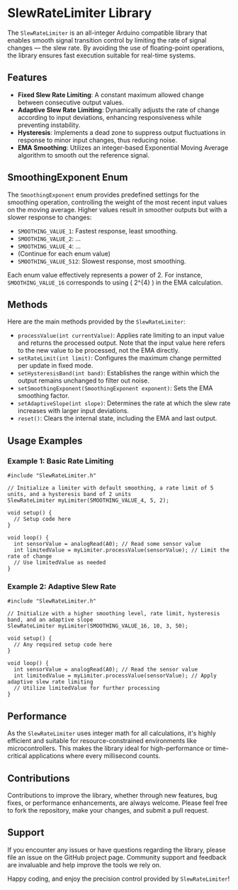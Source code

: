 # SlewRateLimiter Library

The `SlewRateLimiter` is an all-integer Arduino compatible library that enables smooth signal transition control by limiting the rate of signal changes — the slew rate. By avoiding the use of floating-point operations, the library ensures fast execution suitable for real-time systems.

## Features

- **Fixed Slew Rate Limiting**: A constant maximum allowed change between consecutive output values.
- **Adaptive Slew Rate Limiting**: Dynamically adjusts the rate of change according to input deviations, enhancing responsiveness while preventing instability.
- **Hysteresis**: Implements a dead zone to suppress output fluctuations in response to minor input changes, thus reducing noise.
- **EMA Smoothing**: Utilizes an integer-based Exponential Moving Average algorithm to smooth out the reference signal.

## SmoothingExponent Enum

The `SmoothingExponent` enum provides predefined settings for the smoothing operation, controlling the weight of the most recent input values on the moving average. Higher values result in smoother outputs but with a slower response to changes:

- `SMOOTHING_VALUE_1`: Fastest response, least smoothing.
- `SMOOTHING_VALUE_2`: ...
- `SMOOTHING_VALUE_4`: ...
- (Continue for each enum value)
- `SMOOTHING_VALUE_512`: Slowest response, most smoothing.

Each enum value effectively represents a power of 2. For instance, `SMOOTHING_VALUE_16` corresponds to using \( 2^{4} \) in the EMA calculation.

## Methods

Here are the main methods provided by the `SlewRateLimiter`:

- `processValue(int currentValue)`: Applies rate limiting to an input value and returns the processed output. Note that the input value here refers to the new value to be processed, not the EMA directly.
- `setRateLimit(int limit)`: Configures the maximum change permitted per update in fixed mode.
- `setHysteresisBand(int band)`: Establishes the range within which the output remains unchanged to filter out noise.
- `setSmoothingExponent(SmoothingExponent exponent)`: Sets the EMA smoothing factor.
- `setAdaptiveSlope(int slope)`: Determines the rate at which the slew rate increases with larger input deviations.
- `reset()`: Clears the internal state, including the EMA and last output.

## Usage Examples

### Example 1: Basic Rate Limiting

```
#include "SlewRateLimiter.h"

// Initialize a limiter with default smoothing, a rate limit of 5 units, and a hysteresis band of 2 units
SlewRateLimiter myLimiter(SMOOTHING_VALUE_4, 5, 2);

void setup() {
  // Setup code here
}

void loop() {
  int sensorValue = analogRead(A0); // Read some sensor value
  int limitedValue = myLimiter.processValue(sensorValue); // Limit the rate of change
  // Use limitedValue as needed
}
```

### Example 2: Adaptive Slew Rate

```
#include "SlewRateLimiter.h"

// Initialize with a higher smoothing level, rate limit, hysteresis band, and an adaptive slope
SlewRateLimiter myLimiter(SMOOTHING_VALUE_16, 10, 3, 50);

void setup() {
  // Any required setup code here
}

void loop() {
  int sensorValue = analogRead(A0); // Read the sensor value
  int limitedValue = myLimiter.processValue(sensorValue); // Apply adaptive slew rate limiting
  // Utilize limitedValue for further processing
}
```

## Performance

As the `SlewRateLimiter` uses integer math for all calculations, it's highly efficient and suitable for resource-constrained environments like microcontrollers. This makes the library ideal for high-performance or time-critical applications where every millisecond counts.

## Contributions

Contributions to improve the library, whether through new features, bug fixes, or performance enhancements, are always welcome. Please feel free to fork the repository, make your changes, and submit a pull request.

## Support

If you encounter any issues or have questions regarding the library, please file an issue on the GitHub project page. Community support and feedback are invaluable and help improve the tools we rely on.

Happy coding, and enjoy the precision control provided by `SlewRateLimiter`!
